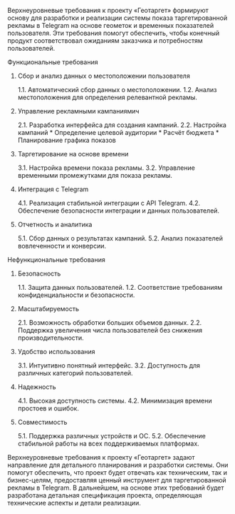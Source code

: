 Верхнеуровневые требования к проекту «Геотаргет» формируют основу для
разработки и реализации системы показа таргетированной рекламы в
Telegram на основе геометок и временных показателей пользователя. Эти
требования помогут обеспечить, чтобы конечный продукт соответствовал
ожиданиям заказчика и потребностям пользователей.

Функциональные требования

1.  Сбор и анализ данных о местоположении пользователя

	1.1. Автоматический сбор данных о местоположении. 
	1.2. Анализ местоположения для определения релевантной рекламы. 
 

2.  Управление рекламными кампаниямич
 
	2.1. Разработка интерфейса для создания кампаний. 
	2.2. Настройка кампаний
		* Определение целевой аудитории
		* Расчёт бюджета
		* Планирование графика показов 

3.  Таргетирование на основе времени

	3.1. Настройка времени показа рекламы. 
	3.2. Управление временными промежутками для показа рекламы. 

4.  Интеграция с Telegram

	4.1. Реализация стабильной интеграции с API Telegram. 
	4.2. Обеспечение безопасности интеграции и данных пользователей. 

5.  Отчетность и аналитика

	5.1. Сбор данных о результатах кампаний. 
	5.2. Анализ показателей вовлеченности и конверсии. 

Нефункциональные требования

1.  Безопасность

	1.1. Защита данных пользователей. 
	1.2. Соответствие требованиям конфиденциальности и безопасности. 

2.  Масштабируемость

	2.1. Возможность обработки больших объемов данных. 
	2.2. Поддержка увеличения числа пользователей без снижения производительности. 

3.  Удобство использования

	3.1. Интуитивно понятный интерфейс. 
	3.2. Доступность для различных категорий пользователей. 

4.  Надежность

	4.1. Высокая доступность системы. 
	4.2. Минимизация времени простоев и ошибок.

5.  Совместимость

	5.1. Поддержка различных устройств и ОС. 
	5.2. Обеспечение стабильной работы на всех поддерживаемых платформах.

Верхнеуровневые требования к проекту «Геотаргет» задают направление для
детального планирования и разработки системы. Они помогут обеспечить,
что проект будет отвечать как техническим, так и бизнес-целям,
предоставляя ценный инструмент для таргетированной рекламы в Telegram. В
дальнейшем, на основе этих требований будет разработана детальная
спецификация проекта, определяющая технические аспекты и детали
реализации.
